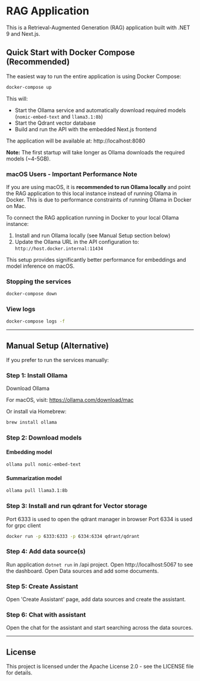 # RAG Application

This is a Retrieval-Augmented Generation (RAG) application built with .NET 9 and Next.js.

## Quick Start with Docker Compose (Recommended)

The easiest way to run the entire application is using Docker Compose:

```bash
docker-compose up
```

This will:
- Start the Ollama service and automatically download required models (`nomic-embed-text` and `llama3.1:8b`)
- Start the Qdrant vector database
- Build and run the API with the embedded Next.js frontend

The application will be available at: http://localhost:8080

**Note:** The first startup will take longer as Ollama downloads the required models (~4-5GB).

### macOS Users - Important Performance Note

If you are using macOS, it is **recommended to run Ollama locally** and point the RAG application to this local instance instead of running Ollama in Docker. This is due to performance constraints of running Ollama in Docker on Mac.

To connect the RAG application running in Docker to your local Ollama instance:

1. Install and run Ollama locally (see Manual Setup section below)
2. Update the Ollama URL in the API configuration to: `http://host.docker.internal:11434`

This setup provides significantly better performance for embeddings and model inference on macOS.

### Stopping the services
```bash
docker-compose down
```

### View logs
```bash
docker-compose logs -f
```

---

## Manual Setup (Alternative)

If you prefer to run the services manually:

### Step 1: Install Ollama
Download Ollama

For macOS, visit: https://ollama.com/download/mac

Or install via Homebrew:
```bash
brew install ollama
```

### Step 2: Download models

#### Embedding model
```bash
ollama pull nomic-embed-text
```

#### Summarization model
```bash
ollama pull llama3.1:8b
```

### Step 3: Install and run qdrant for Vector storage
Port 6333 is used to open the qdrant manager in browser
Port 6334 is used for grpc client

```bash
docker run -p 6333:6333 -p 6334:6334 qdrant/qdrant
```

### Step 4: Add data source(s)
Run application ```dotnet run``` in /api project. Open http://localhost:5067 to see the dashboard. Open Data sources and add some documents. 

### Step 5: Create Assistant
Open 'Create Assistant' page, add data sources and create the assistant.

### Step 6: Chat with assistant
Open the chat for the assistant and start searching across the data sources.

---

## License

This project is licensed under the Apache License 2.0 - see the LICENSE file for details.


